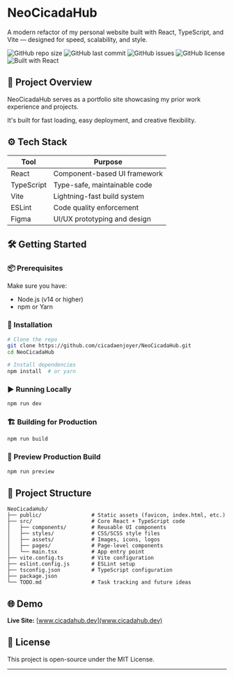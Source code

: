# NeoCicadaHub

A modern refactor of my personal website built with React, TypeScript, and Vite — designed for speed, scalability, and style.

![GitHub repo size](https://img.shields.io/github/repo-size/cicadaenjoyer/NeoCicadaHub)
![GitHub last commit](https://img.shields.io/github/last-commit/cicadaenjoyer/NeoCicadaHub)
![GitHub issues](https://img.shields.io/github/issues/cicadaenjoyer/NeoCicadaHub)
![GitHub license](https://img.shields.io/github/license/cicadaenjoyer/NeoCicadaHub)
![Built with React](https://img.shields.io/badge/Built%20with-React-blue?logo=react)

## 🚀 Project Overview

NeoCicadaHub serves as a portfolio site showcasing my prior work experience and projects.

It's built for fast loading, easy deployment, and creative flexibility.

## ⚙️ Tech Stack

| Tool       | Purpose                      |
| ---------- | ---------------------------- |
| React      | Component-based UI framework |
| TypeScript | Type-safe, maintainable code |
| Vite       | Lightning-fast build system  |
| ESLint     | Code quality enforcement     |
| Figma      | UI/UX prototyping and design |

## 🛠️ Getting Started

### 📦 Prerequisites

Make sure you have:

-   Node.js (v14 or higher)
-   npm or Yarn

### 🧭 Installation

```bash
# Clone the repo
git clone https://github.com/cicadaenjoyer/NeoCicadaHub.git
cd NeoCicadaHub

# Install dependencies
npm install  # or yarn
```

### ▶️ Running Locally

```bash
npm run dev
```

### 🏗️ Building for Production

```bash
npm run build
```

### 👀 Preview Production Build

```bash
npm run preview
```

## 🧠 Project Structure

```
NeoCicadaHub/
├── public/                # Static assets (favicon, index.html, etc.)
├── src/                   # Core React + TypeScript code
│   ├── components/        # Reusable UI components
│   ├── styles/            # CSS/SCSS style files
│   ├── assets/            # Images, icons, logos
│   ├── pages/             # Page-level components
│   └── main.tsx           # App entry point
├── vite.config.ts         # Vite configuration
├── eslint.config.js       # ESLint setup
├── tsconfig.json          # TypeScript configuration
├── package.json
└── TODO.md                # Task tracking and future ideas
```

## 🌐 Demo

**Live Site:** [www.cicadahub.dev](www.cicadahub.dev)

## 📄 License

This project is open-source under the MIT License.

---
